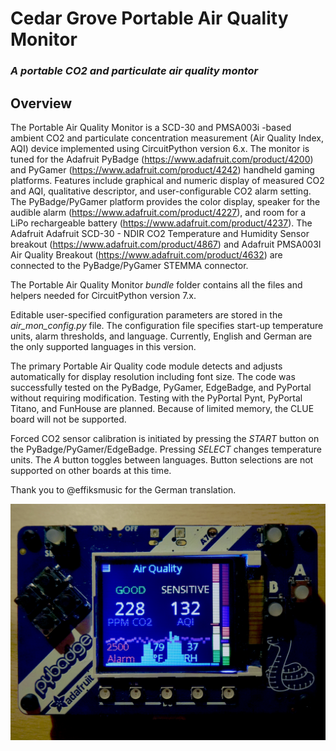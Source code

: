 # Cedar Grove Portable Air Quality Monitor

### _A portable CO2 and particulate air quality montor_

## Overview

The Portable Air Quality Monitor is a SCD-30 and PMSA003i -based ambient CO2 and particulate concentration measurement (Air Quality Index, AQI) device implemented using CircuitPython version 6.x. The monitor is tuned for the Adafruit PyBadge (https://www.adafruit.com/product/4200) and PyGamer (https://www.adafruit.com/product/4242) handheld gaming platforms. Features include graphical and numeric display of measured CO2 and AQI, qualitative descriptor, and user-configurable CO2 alarm setting. The PyBadge/PyGamer platform provides the color display, speaker for the audible alarm (https://www.adafruit.com/product/4227), and room for a LiPo rechargeable battery (https://www.adafruit.com/product/4237). The Adafruit Adafruit SCD-30 - NDIR CO2 Temperature and Humidity Sensor breakout (https://www.adafruit.com/product/4867) and Adafruit PMSA003I Air Quality Breakout (https://www.adafruit.com/product/4632) are connected to the PyBadge/PyGamer STEMMA connector.

The Portable Air Quality Monitor _bundle_ folder contains all the files and helpers needed for CircuitPython version 7.x.

Editable user-specified configuration parameters are stored in the _air_mon_config.py_ file. The configuration file specifies start-up temperature units, alarm thresholds, and language. Currently, English and German are the only supported languages in this version.

The primary Portable Air Quality code module detects and adjusts automatically for display resolution including font size. The code was successfully tested on the PyBadge, PyGamer, EdgeBadge,  and PyPortal without requiring modification. Testing with the PyPortal Pynt, PyPortal Titano, and FunHouse are planned. Because of limited memory, the CLUE board will not be supported.

Forced CO2 sensor calibration is initiated by pressing the _START_ button on the PyBadge/PyGamer/EdgeBadge. Pressing _SELECT_ changes temperature units. The _A_ button toggles between languages. Button selections are not supported on other boards at this time.

Thank you to @effiksmusic for the German translation.

![Image of Module](https://github.com/CedarGroveStudios/Portable_Air_Quality/blob/main/photos_and_graphics/DSC06364.JPG)
